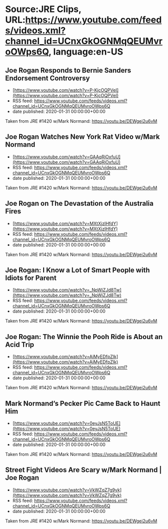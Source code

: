 # Source:JRE Clips, URL:https://www.youtube.com/feeds/videos.xml?channel_id=UCnxGkOGNMqQEUMvroOWps6Q, language:en-US

## Joe Rogan Responds to Bernie Sanders Endorsement Controversy
 - [https://www.youtube.com/watch?v=P-KjcOQPVeI](https://www.youtube.com/watch?v=P-KjcOQPVeI)
 - RSS feed: https://www.youtube.com/feeds/videos.xml?channel_id=UCnxGkOGNMqQEUMvroOWps6Q
 - date published: 2020-01-31 00:00:00+00:00

Taken from JRE #1420 w/Mark Normand:
https://youtu.be/DEWgei2u6vM

## Joe Rogan Watches New York Rat Video w/Mark Normand
 - [https://www.youtube.com/watch?v=GAAqRjOxfuU](https://www.youtube.com/watch?v=GAAqRjOxfuU)
 - RSS feed: https://www.youtube.com/feeds/videos.xml?channel_id=UCnxGkOGNMqQEUMvroOWps6Q
 - date published: 2020-01-31 00:00:00+00:00

Taken from JRE #1420 w/Mark Normand:
https://youtu.be/DEWgei2u6vM

## Joe Rogan on The Devastation of the Australia Fires
 - [https://www.youtube.com/watch?v=MXtXjzIHfdY](https://www.youtube.com/watch?v=MXtXjzIHfdY)
 - RSS feed: https://www.youtube.com/feeds/videos.xml?channel_id=UCnxGkOGNMqQEUMvroOWps6Q
 - date published: 2020-01-31 00:00:00+00:00

Taken from JRE #1420 w/Mark Normand:
https://youtu.be/DEWgei2u6vM

## Joe Rogan: I Know a Lot of Smart People with Idiots for Parent
 - [https://www.youtube.com/watch?v=_NpWiZJd8Tw](https://www.youtube.com/watch?v=_NpWiZJd8Tw)
 - RSS feed: https://www.youtube.com/feeds/videos.xml?channel_id=UCnxGkOGNMqQEUMvroOWps6Q
 - date published: 2020-01-31 00:00:00+00:00

Taken from JRE #1420 w/Mark Normand: https://youtu.be/DEWgei2u6vM

## Joe Rogan: The Winnie the Pooh Ride is About an Acid Trip
 - [https://www.youtube.com/watch?v=AiMyEDfpZIk](https://www.youtube.com/watch?v=AiMyEDfpZIk)
 - RSS feed: https://www.youtube.com/feeds/videos.xml?channel_id=UCnxGkOGNMqQEUMvroOWps6Q
 - date published: 2020-01-31 00:00:00+00:00

Taken from JRE #1420 w/Mark Normand: https://youtu.be/DEWgei2u6vM

## Mark Normand’s Pecker Pic Came Back to Haunt Him
 - [https://www.youtube.com/watch?v=0eyJsN5ToUE](https://www.youtube.com/watch?v=0eyJsN5ToUE)
 - RSS feed: https://www.youtube.com/feeds/videos.xml?channel_id=UCnxGkOGNMqQEUMvroOWps6Q
 - date published: 2020-01-31 00:00:00+00:00

Taken from JRE #1420 w/Mark Normand: https://youtu.be/DEWgei2u6vM

## Street Fight Videos Are Scary w/Mark Normand | Joe Rogan
 - [https://www.youtube.com/watch?v=VkWZqZ7g9yk](https://www.youtube.com/watch?v=VkWZqZ7g9yk)
 - RSS feed: https://www.youtube.com/feeds/videos.xml?channel_id=UCnxGkOGNMqQEUMvroOWps6Q
 - date published: 2020-01-31 00:00:00+00:00

Taken from JRE #1420 w/Mark Normand:
https://youtu.be/DEWgei2u6vM

